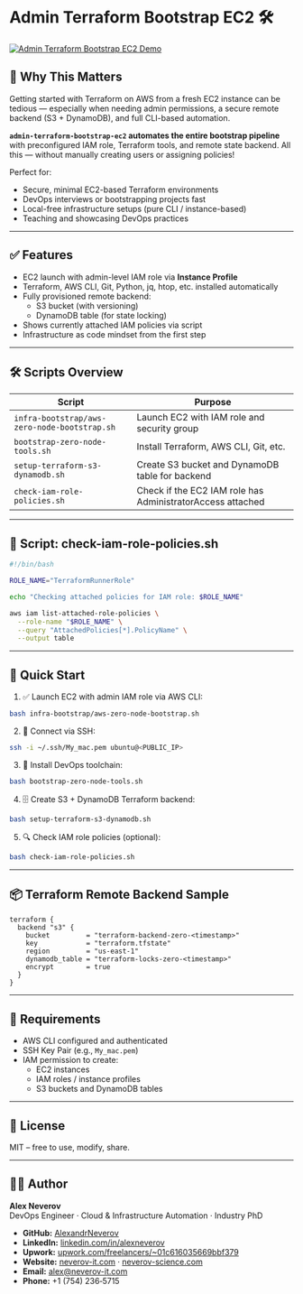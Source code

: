 # Admin Terraform Bootstrap EC2 🛠️

[![Admin Terraform Bootstrap EC2 Demo](https://raw.githubusercontent.com/AlexandrNeverov/admin-terraform-bootstrap-ec2/main/image.png)](https://www.youtube.com/watch?v=XXXXXXXXXXX)

## 🚀 Why This Matters

Getting started with Terraform on AWS from a fresh EC2 instance can be tedious — especially when needing admin permissions, a secure remote backend (S3 + DynamoDB), and full CLI-based automation.

**`admin-terraform-bootstrap-ec2` automates the entire bootstrap pipeline** with preconfigured IAM role, Terraform tools, and remote state backend. All this — without manually creating users or assigning policies!

Perfect for:

- Secure, minimal EC2-based Terraform environments
- DevOps interviews or bootstrapping projects fast
- Local-free infrastructure setups (pure CLI / instance-based)
- Teaching and showcasing DevOps practices

---

## ✅ Features

- EC2 launch with admin-level IAM role via **Instance Profile**
- Terraform, AWS CLI, Git, Python, jq, htop, etc. installed automatically
- Fully provisioned remote backend:
  - S3 bucket (with versioning)
  - DynamoDB table (for state locking)
- Shows currently attached IAM policies via script
- Infrastructure as code mindset from the first step

---

## 🛠️ Scripts Overview

| Script                                        | Purpose                                                        |
|-----------------------------------------------|----------------------------------------------------------------|
| `infra-bootstrap/aws-zero-node-bootstrap.sh` | Launch EC2 with IAM role and security group                    |
| `bootstrap-zero-node-tools.sh`               | Install Terraform, AWS CLI, Git, etc.                          |
| `setup-terraform-s3-dynamodb.sh`             | Create S3 bucket and DynamoDB table for backend                |
| `check-iam-role-policies.sh`                 | Check if the EC2 IAM role has AdministratorAccess attached     |

---

## 📜 Script: check-iam-role-policies.sh

```bash
#!/bin/bash

ROLE_NAME="TerraformRunnerRole"

echo "Checking attached policies for IAM role: $ROLE_NAME"

aws iam list-attached-role-policies \
  --role-name "$ROLE_NAME" \
  --query "AttachedPolicies[*].PolicyName" \
  --output table
```

---

## 🚀 Quick Start

1. ✅ Launch EC2 with admin IAM role via AWS CLI:
```bash
bash infra-bootstrap/aws-zero-node-bootstrap.sh
```

2. 🔐 Connect via SSH:
```bash
ssh -i ~/.ssh/My_mac.pem ubuntu@<PUBLIC_IP>
```

3. 🧰 Install DevOps toolchain:
```bash
bash bootstrap-zero-node-tools.sh
```

4. 🗄️ Create S3 + DynamoDB Terraform backend:
```bash
bash setup-terraform-s3-dynamodb.sh
```

5. 🔍 Check IAM role policies (optional):
```bash
bash check-iam-role-policies.sh
```

---

## 📦 Terraform Remote Backend Sample

```hcl
terraform {
  backend "s3" {
    bucket         = "terraform-backend-zero-<timestamp>"
    key            = "terraform.tfstate"
    region         = "us-east-1"
    dynamodb_table = "terraform-locks-zero-<timestamp>"
    encrypt        = true
  }
}
```

---

## 🧪 Requirements

- AWS CLI configured and authenticated
- SSH Key Pair (e.g., `My_mac.pem`)
- IAM permission to create:
  - EC2 instances
  - IAM roles / instance profiles
  - S3 buckets and DynamoDB tables

---

## 📄 License

MIT – free to use, modify, share.

---

## 👨‍💻 Author

**Alex Neverov**  
DevOps Engineer · Cloud & Infrastructure Automation · Industry PhD

- **GitHub:** [AlexandrNeverov](https://github.com/AlexandrNeverov)  
- **LinkedIn:** [linkedin.com/in/alexneverov](https://www.linkedin.com/in/alexneverov)  
- **Upwork:** [upwork.com/freelancers/~01c616035669bbf379](https://www.upwork.com/freelancers/~01c616035669bbf379)  
- **Website:** [neverov-it.com](https://neverov-it.com) · [neverov-science.com](https://neverov-science.com)  
- **Email:** [alex@neverov-it.com](mailto:alex@neverov-it.com)  
- **Phone:** +1 (754) 236‑5715
